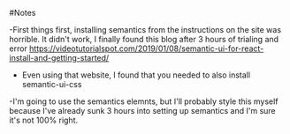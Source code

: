 #Notes

-First things first, installing semantics from the instructions on the site was horrible. It didn't work, I finally found this blog after 3 hours of trialing and error https://videotutorialspot.com/2019/01/08/semantic-ui-for-react-install-and-getting-started/
- Even using that website, I found that you needed to also install semantic-ui-css

-I'm going to use the semantics elemnts, but I'll probably style this myself because I've already sunk 3 hours into setting up semantics and I'm sure it's not 100% right.